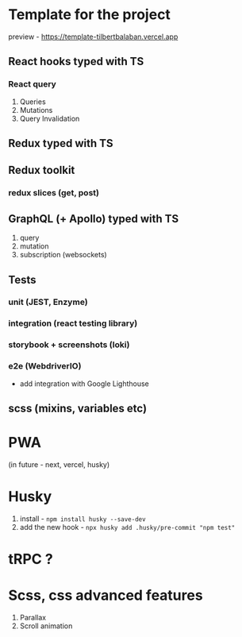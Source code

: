 # Template for the project

preview - https://template-tilbertbalaban.vercel.app

## React hooks typed with TS

### React query

1. Queries
2. Mutations
3. Query Invalidation

## Redux typed with TS

## Redux toolkit

### redux slices (get, post)

## GraphQL (+ Apollo) typed with TS

1. query
2. mutation
3. subscription (websockets)

## Tests

### unit (JEST, Enzyme)

### integration (react testing library)

### storybook + screenshots (loki)

### e2e (WebdriverIO)

- add integration with Google Lighthouse

## scss (mixins, variables etc)

# PWA

(in future - next, vercel, husky)

# Husky

1. install - `npm install husky --save-dev`
2. add the new hook - `npx husky add .husky/pre-commit "npm test"`


# tRPC ?
# Scss, css advanced features

1. Parallax
2. Scroll animation
